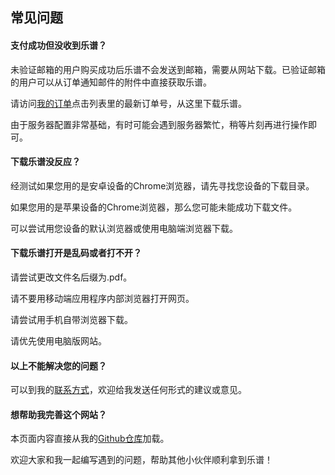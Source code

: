 ## 常见问题

#### 支付成功但没收到乐谱？

未验证邮箱的用户购买成功后乐谱不会发送到邮箱，需要从网站下载。已验证邮箱的用户可以从订单通知邮件的附件中直接获取乐谱。

请访问[我的订单](/account_summary)点击列表里的最新订单号，从这里下载乐谱。

由于服务器配置非常基础，有时可能会遇到服务器繁忙，稍等片刻再进行操作即可。

#### 下载乐谱没反应？

经测试如果您用的是安卓设备的Chrome浏览器，请先寻找您设备的下载目录。

如果您用的是苹果设备的Chrome浏览器，那么您可能未能成功下载文件。

可以尝试用您设备的默认浏览器或使用电脑端浏览器下载。

#### 下载乐谱打开是乱码或者打不开？

请尝试更改文件名后缀为.pdf。

请不要用移动端应用程序内部浏览器打开网页。

请尝试用手机自带浏览器下载。

请优先使用电脑版网站。

#### 以上不能解决您的问题？

可以到我的[联系方式](/contact)，欢迎给我发送任何形式的建议或意见。

#### 想帮助我完善这个网站？

本页面内容直接从我的[Github仓库](https://github.com/PaRaD1SE98/MyBlogFAQ)加载。

欢迎大家和我一起编写遇到的问题，帮助其他小伙伴顺利拿到乐谱！
